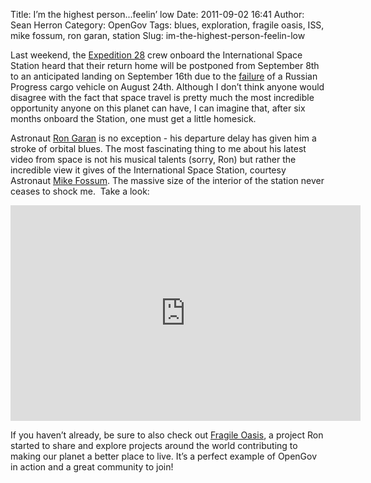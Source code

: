 Title: I’m the highest person...feelin’ low
Date: 2011-09-02 16:41
Author: Sean Herron
Category: OpenGov
Tags: blues, exploration, fragile oasis, ISS, mike fossum, ron garan, station
Slug: im-the-highest-person-feelin-low

Last weekend, the [Expedition 28][] crew onboard the International Space
Station heard that their return home will be postponed from September
8th to an anticipated landing on September 16th due to the [failure][]
of a Russian Progress cargo vehicle on August 24th. Although I don’t
think anyone would disagree with the fact that space travel is pretty
much the most incredible opportunity anyone on this planet can have, I
can imagine that, after six months onboard the Station, one must get a
little homesick.

Astronaut [Ron Garan][] is no exception - his departure delay has given
him a stroke of orbital blues. The most fascinating thing to me about
his latest video from space is not his musical talents (sorry, Ron) but
rather the incredible view it gives of the International Space Station,
courtesy Astronaut [Mike Fossum][]. The massive size of the interior of
the station never ceases to shock me.  Take a look:

<iframe width="560" height="345" src="http://www.youtube.com/embed/Uk9ptueTDwY?rel=0" frameborder="0" allowfullscreen></iframe>

If you haven’t already, be sure to also check out [Fragile Oasis][], a
project Ron started to share and explore projects around the world
contributing to making our planet a better place to live. It’s a perfect
example of OpenGov in action and a great community to join!

  [Expedition 28]: http://www.nasa.gov/mission_pages/station/expeditions/expedition28/index.html
  [failure]: http://www.nasa.gov/mission_pages/station/expeditions/expedition28/p44_launch.html
  [Ron Garan]: https://twitter.com/#!/astro_ron
  [Mike Fossum]: https://twitter.com/#!/astro_aggie
  [Fragile Oasis]: http://fragileoasis.org/

